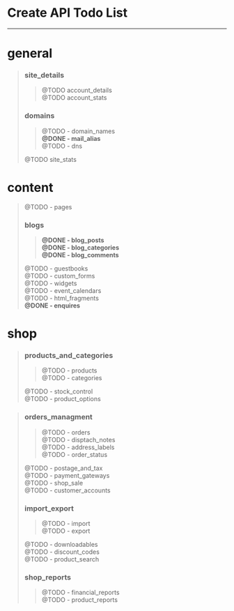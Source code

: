 # Create API Todo List
------------------------

general
=======

> ### site_details  
>
> > @TODO		account_details  
> > @TODO		account_stats
>
>
> ### domains  
> 
> > @TODO -	domain_names  
> > __@DONE -	mail_alias__  
> > @TODO   - dns  
>
> @TODO	site_stats  
> 

content
=======

> @TODO	- pages  
> 
> ### blogs  
> 
> > __@DONE		- blog_posts__  
> > __@DONE		- blog_categories__  
> > __@DONE		- blog_comments__  
>
> @TODO	- guestbooks  
> @TODO	- custom_forms  
> @TODO	- widgets  
> @TODO	- event_calendars  
> @TODO	- html_fragments  
> __@DONE	- enquires__  

shop
====

> ### products_and_categories  
>
> > @TODO		- products  
> > @TODO		- categories  
>
> @TODO	- stock_control  
> @TODO	- product_options  

> ### orders_managment  
>
> > @TODO		- orders  
> > @TODO		- disptach_notes   
> > @TODO		- address_labels  
> > @TODO		- order_status  
>
> @TODO	- postage_and_tax  
> @TODO	- payment_gateways  
> @TODO	- shop_sale  
> @TODO	- customer_accounts  
>
> ### import_export  
>
> > @TODO		- import  
> > @TODO		- export  
>
> @TODO	- downloadables  
> @TODO	- discount_codes  
> @TODO	- product_search  
>
> ### shop_reports  
> > @TODO		- financial_reports  
> > @TODO		- product_reports  
>